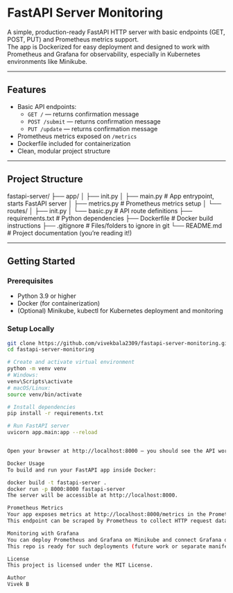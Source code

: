 # FastAPI Server Monitoring

A simple, production-ready FastAPI HTTP server with basic endpoints (GET, POST, PUT) and Prometheus metrics support.  
The app is Dockerized for easy deployment and designed to work with Prometheus and Grafana for observability, especially in Kubernetes environments like Minikube.

---

## Features

- Basic API endpoints:
  - `GET /` — returns confirmation message  
  - `POST /submit` — returns confirmation message  
  - `PUT /update` — returns confirmation message  
- Prometheus metrics exposed on `/metrics`  
- Dockerfile included for containerization  
- Clean, modular project structure  

---

## Project Structure

fastapi-server/
├── app/
│ ├── init.py
│ ├── main.py # App entrypoint, starts FastAPI server
│ ├── metrics.py # Prometheus metrics setup
│ └── routes/
│ ├── init.py
│ └── basic.py # API route definitions
├── requirements.txt # Python dependencies
├── Dockerfile # Docker build instructions
├── .gitignore # Files/folders to ignore in git
└── README.md # Project documentation (you’re reading it!)


---

## Getting Started

### Prerequisites

- Python 3.9 or higher  
- Docker (for containerization)  
- (Optional) Minikube, kubectl for Kubernetes deployment and monitoring  

### Setup Locally

```bash
git clone https://github.com/vivekbala2309/fastapi-server-monitoring.git
cd fastapi-server-monitoring

# Create and activate virtual environment
python -m venv venv
# Windows:
venv\Scripts\activate
# macOS/Linux:
source venv/bin/activate

# Install dependencies
pip install -r requirements.txt

# Run FastAPI server
uvicorn app.main:app --reload


Open your browser at http://localhost:8000 — you should see the API working.

Docker Usage
To build and run your FastAPI app inside Docker:

docker build -t fastapi-server .
docker run -p 8000:8000 fastapi-server
The server will be accessible at http://localhost:8000.

Prometheus Metrics
Your app exposes metrics at http://localhost:8000/metrics in the Prometheus format.
This endpoint can be scraped by Prometheus to collect HTTP request data.

Monitoring with Grafana
You can deploy Prometheus and Grafana on Minikube and connect Grafana dashboards to the Prometheus metrics endpoint for observability.
This repo is ready for such deployments (future work or separate manifests needed).

License
This project is licensed under the MIT License.

Author
Vivek B 


